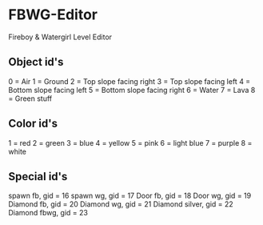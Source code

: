 # FBWG-Editor
Fireboy &amp; Watergirl Level Editor

## Object id's 
0 = Air
1 = Ground
2 = Top slope facing right
3 = Top slope facing left
4 = Bottom slope facing left
5 = Bottom slope facing right
6 = Water
7 = Lava
8 = Green stuff

## Color id's
1 = red
2 = green
3 = blue
4 = yellow 
5 = pink
6 = light blue
7 = purple
8 = white

## Special id's

spawn fb, gid = 16
spawn wg, gid = 17
Door fb, gid = 18
Door wg, gid = 19
Diamond fb, gid = 20
Diamond wg, gid = 21
Diamond silver, gid = 22
Diamond fbwg, gid = 23